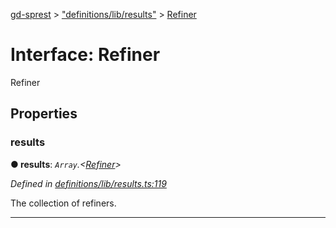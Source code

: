 [gd-sprest](../README.md) > ["definitions/lib/results"](../modules/_definitions_lib_results_.md) > [Refiner](../interfaces/_definitions_lib_results_.refiner.md)



# Interface: Refiner


Refiner


## Properties
<a id="results"></a>

###  results

**●  results**:  *`Array`.<[Refiner](_definitions_lib_results_.refiner.md)>* 

*Defined in [definitions/lib/results.ts:119](https://github.com/gunjandatta/sprest/blob/3de79f1/src/definitions/lib/results.ts#L119)*



The collection of refiners.




___


